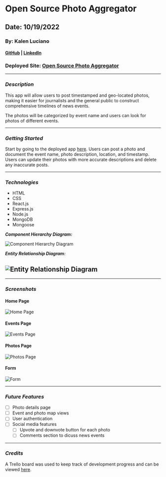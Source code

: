 # Open Source Photo Aggregator

## Date: 10/19/2022

### By: Kalen Luciano

#### [GitHub](https://github.com/kalenluciano) | [LinkedIn](https://www.linkedin.com/in/kalen-luciano-52377b15b/)

### Deployed Site: [Open Source Photo Aggregator](https://open-source-photo-aggregator.herokuapp.com/)

---

### **_Description_**

This app will allow users to post timestamped and geo-located photos, making it easier for journalists and the general public to construct comprehensive timelines of news events.

The photos will be categorized by event name and users can look for photos of different events.

---

### **_Getting Started_**

Start by going to the deployed app [here](https://open-source-photo-aggregator.herokuapp.com/). Users can post a photo and document the event name, photo description, location, and timestamp. Users can update their photos with more accurate descriptions and delete any inaccurate posts.

---

### **_Technologies_**

-   HTML
-   CSS
-   React.js
-   Express.js
-   Node.js
-   MongoDB
-   Mongoose

**_Component Hierarchy Diagram:_**

![Component Hierarchy Diagram](./assets/open-source-photo-aggregator-components-hierarchy-diagram.png)

**_Entity Relationship Diagram:_**

## ![Entity Relationship Diagram](./assets/open-source-photo-aggregator-ERD.drawio.png)

---

### **_Screenshots_**

#### Home Page

![Home Page](./assets/home-page.png)

#### Events Page

![Events Page](./assets/events-page.png)

#### Photos Page

![Photos Page](./assets/photos-page.png)

#### Form

![Form](./assets/form.png)

---

### **_Future Features_**

-   [ ] Photo details page
-   [ ] Event and photo map views
-   [ ] User authentication
-   [ ] Social media features
    -   [ ] Upvote and downvote button for each photo
    -   [ ] Comments section to dicuss news events

---

### **_Credits_**

A Trello board was used to keep track of development progress and can be viewed [here](https://trello.com/b/01B9Au6B/open-source-photo-aggregator).
